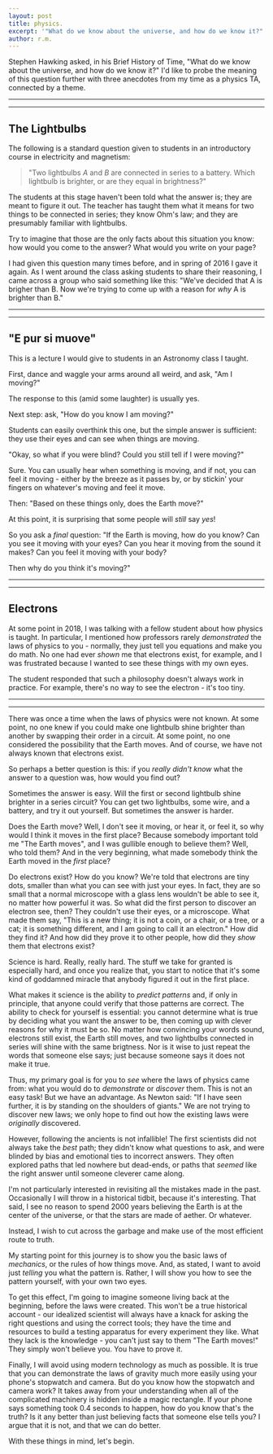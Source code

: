 ```yaml
---
layout: post
title: physics.
excerpt: '"What do we know about the universe, and how do we know it?"'
author: r.m.
---
```

Stephen Hawking asked, in his Brief History of Time, "What do we know about the universe, and how do we know it?"  I'd like to probe the meaning of this question further with three anecdotes from my time as a physics TA, connected by a theme.

----
****

## The Lightbulbs

The following is a standard question given to students in an introductory course in electricity and magnetism:

>"Two lightbulbs _A_ and _B_ are connected in series to a battery. Which lightbulb is brighter, or are they equal in brightness?"

The students at this stage haven't been told what the answer is; they are meant to figure it out. The teacher has taught them what it means for two things to be connected in series; they know Ohm's law; and they are presumably familiar with lightbulbs.

Try to imagine that those are the only facts about this situation you know: how would you come to the answer? What would you write on your page?

I had given this question many times before, and in spring of 2016 I gave it again. As I went around the class asking students to share their reasoning, I came across a group who said something like this: "We've decided that A is brigher than B. Now we're trying to come up with a reason for _why_ A is brighter than B."

----
****

## "E pur si muove"

This is a lecture I would give to students in an Astronomy class I taught.

First, dance and waggle your arms around all weird, and ask, "Am I moving?"

The response to this (amid some laughter) is usually yes.

Next step: ask, "How do you know I am moving?"

Students can easily overthink this one, but the simple answer is sufficient: they use their eyes and can see when things are moving.

"Okay, so what if you were blind? Could you still tell if I were moving?"

Sure. You can usually hear when something is moving, and if not, you can feel it moving - either by the breeze as it passes by, or by stickin' your fingers on whatever's moving and feel it move.

Then: "Based on these things only, does the Earth move?"

At this point, it is surprising that some people will _still_ say _yes_!

So you ask a _final_ question: "If the Earth is moving, how do you know? Can you see it moving with your eyes? Can you hear it moving from the sound it makes? Can you feel it moving with your body?

Then why do you think it's moving?"

----
****

## Electrons

At some point in 2018, I was talking with a fellow student about how physics is taught. In particular, I mentioned how professors rarely _demonstrated_ the laws of physics to you - normally, they just tell you equations and make you do math. No one had ever _shown_ me that electrons exist, for example, and I was frustrated because I wanted to see these things with my own eyes.

The student responded that such a philosophy doesn't always work in practice. For example, there's no way to see the electron - it's too tiny.

----
****

There was once a time when the laws of physics were not known. At some point, no one knew if you could make one lightbulb shine brighter than another by swapping their order in a circuit. At some point, no one considered the possibility that the Earth moves. And of course, we have not always known that electrons exist.

So perhaps a better question is this: if you _really didn't know_ what the answer to a question was, how would you find out?

Sometimes the answer is easy. Will the first or second lightbulb shine brighter in a series circuit? You can get two lightbulbs, some wire, and a battery, and try it out yourself. But sometimes the answer is harder.

Does the Earth move? Well, I don't see it moving, or hear it, or feel it, so why would I think it moves in the first place? Because somebody important told me "The Earth moves", and I was gullible enough to believe them? Well, who told them? And in the very beginning, what made somebody think the Earth moved in the _first_ place?

Do electrons exist? How do you know? We're told that electrons are tiny dots, smaller than what you can see with just your eyes. In fact, they are so small that a normal microscope with a glass lens wouldn't be able to see it, no matter how powerful it was. So what did the first person to discover an electron see, then? They couldn't use their eyes, or a microscope. What made them say, "This is a new thing; it is not a coin, or a chair, or a tree, or a cat; it is something different, and I am going to call it an electron." How did they find it? And how did they prove it to other people, how did they _show_ them that electrons exist?

Science is hard.  Really, really hard.  The stuff we take for granted is especially hard, and once you realize that, you start to notice that it's some kind of goddamned miracle that anybody figured it out in the first place.

What makes it science is the ability to _predict patterns_ and, if only in principle, that anyone could verify that those patterns are correct. The ability to check for yourself is essential: you cannot determine what is true by deciding what you want the answer to be, then coming up with clever reasons for why it must be so. No matter how convincing your words sound, electrons still exist, the Earth still moves, and two lightbulbs connected in series will shine with the same brigtness. Nor is it wise to just repeat the words that someone else says; just because someone says it does not make it true.

Thus, my primary goal is for you to _see_ where the laws of physics came from: what you would do to _demonstrate_ or _discover_ them. This is not an easy task! But we have an advantage. As Newton said: "If I have seen further, it is by standing on the shoulders of giants." We are not trying to discover new laws; we only hope to find out how the existing laws were _originally_ discovered.

However, following the ancients is not infallible! The first scientists did not always take the _best_ path; they didn't know what questions to ask, and were blinded by bias and emotional ties to incorrect answers.  They often explored paths that led nowhere but dead-ends, or paths that _seemed_ like the right answer until someone cleverer came along.

I'm not particularly interested in revisiting all the mistakes made in the past.  Occasionally I will throw in a historical tidbit, because it's interesting.  That said, I see no reason to spend 2000 years believing the Earth is at the center of the universe, or that the stars are made of aether. Or whatever.

Instead, I wish to cut across the garbage and make use of the most efficient route to truth.

My starting point for this journey is to show you the basic laws of _mechanics_, or the rules of how things move. And, as stated, I want to avoid just _telling_ you what the pattern is. Rather, I will show you how to see the pattern yourself, with your own two eyes.

To get this effect, I'm going to imagine someone living back at the beginning, before the laws were created. This won't be a true historical account - our idealized scientist will always have a knack for asking the right questions and using the correct tools; they have the time and resources to build a testing apparatus for every experiment they like.  What they lack is the knowledge - you can't just say to them "The Earth moves!"  They simply won't believe you.  You have to prove it.

Finally, I will avoid using modern technology as much as possible. It is true that you can demonstrate the laws of gravity much more easily using your phone's stopwatch and camera. But do you know how the stopwatch and camera work? It takes away from your understanding when all of the complicated machinery is hidden inside a magic rectangle. If your phone says something took 0.4 seconds to happen, how do you know that's the truth? Is it any better than just believing facts that someone else tells you? I argue that it is not, and that we can do better.

With these things in mind, let's begin.
